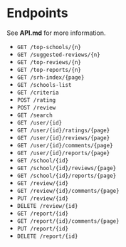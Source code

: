 # Endpoints
See **API.md** for more information.

- `GET /top-schools/{n}`
- `GET /suggested-reviews/{n}`
- `GET /top-reviews/{n}`
- `GET /top-reports/{n}`
- `GET /srh-index/{page}`
- `GET /schools-list`
- `GET /criteria`
- `POST /rating`
- `POST /review`
- `GET /search`
- `GET /user/{id}`
- `GET /user/{id}/ratings/{page}`
- `GET /user/{id}/reviews/{page}`
- `GET /user/{id}/comments/{page}`
- `GET /user/{id}/reports/{page}`
- `GET /school/{id}`
- `GET /school/{id}/reviews/{page}`
- `GET /school/{id}/reports/{page}`
- `GET /review/{id}`
- `GET /review/{id}/comments/{page}`
- `PUT /review/{id}`
- `DELETE /review/{id}`
- `GET /report/{id}`
- `GET /report/{id}/comments/{page}`
- `PUT /report/{id}`
- `DELETE /report/{id}`